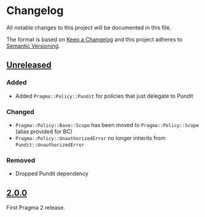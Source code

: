 # Changelog

All notable changes to this project will be documented in this file.

The format is based on [Keep a Changelog](http://keepachangelog.com/en/1.0.0/)
and this project adheres to [Semantic Versioning](http://semver.org/spec/v2.0.0.html).

## [Unreleased]

### Added

- Added `Pragma::Policy::Pundit` for policies that just delegate to Pundit

### Changed

- `Pragma::Policy::Base::Scope` has been moved to `Pragma::Policy::Scope` (alias provided for BC)
- `Pragma::Policy::UnauthorizedError` no longer inherits from `Pundit::UnauthorizedError`

### Removed

- Dropped Pundit dependency

## [2.0.0]

First Pragma 2 release.

[Unreleased]: https://github.com/pragmarb/pragma-policy/compare/v2.0.0...HEAD
[2.0.0]: https://github.com/pragmarb/pragma-policy/compare/v0.1.0...v2.0.0
